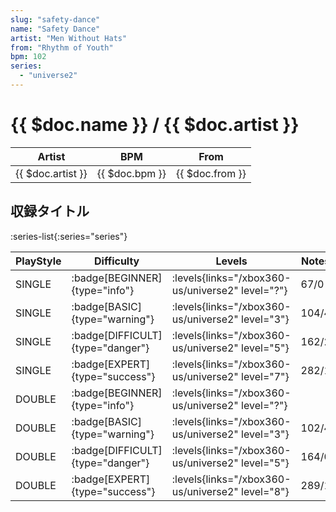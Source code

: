 ```yaml
---
slug: "safety-dance"
name: "Safety Dance"
artist: "Men Without Hats"
from: "Rhythm of Youth"
bpm: 102
series:
  - "universe2"
---
```


# {{ $doc.name }} / {{ $doc.artist }}

|Artist|BPM|From|
|------|---|----|
|{{ $doc.artist }}|{{ $doc.bpm }}|{{ $doc.from }}|

## 収録タイトル

:series-list{:series="series"}

|PlayStyle|Difficulty|Levels|Notes|Movie|
|---------|----------|------|-----|-----|
|SINGLE| :badge[BEGINNER]{type="info"}| :levels{links="/xbox360-us/universe2" level="?"}|67/0||
|SINGLE| :badge[BASIC]{type="warning"}| :levels{links="/xbox360-us/universe2" level="3"}|104/4||
|SINGLE| :badge[DIFFICULT]{type="danger"}| :levels{links="/xbox360-us/universe2" level="5"}|162/2||
|SINGLE| :badge[EXPERT]{type="success"}| :levels{links="/xbox360-us/universe2" level="7"}|282/1||
|DOUBLE| :badge[BEGINNER]{type="info"}| :levels{links="/xbox360-us/universe2" level="?"}|||
|DOUBLE| :badge[BASIC]{type="warning"}| :levels{links="/xbox360-us/universe2" level="3"}|102/4||
|DOUBLE| :badge[DIFFICULT]{type="danger"}| :levels{links="/xbox360-us/universe2" level="5"}|164/0||
|DOUBLE| :badge[EXPERT]{type="success"}| :levels{links="/xbox360-us/universe2" level="8"}|289/1||
